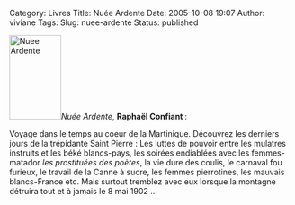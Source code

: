 Category: Livres
Title: Nuée Ardente
Date: 2005-10-08 19:07
Author: viviane
Tags: 
Slug: nuee-ardente
Status: published

<img class="alignleft size-full wp-image-604" title="Nuee Ardente" src="http://www.viviane-voyages.com/wp-content/uploads/2005/10/1.jpg" alt="Nuee Ardente" width="92" height="150" /><em>Nuée Ardente</em>, <strong>Raphaël Confiant </strong>:

Voyage dans le temps au coeur de la Martinique. Découvrez les derniers jours de la trépidante Saint Pierre : Les luttes de pouvoir entre les mulatres instruits et les béké blancs-pays, les soirées endiablées avec les femmes-matador _les prostituées des poètes_, la vie dure des coulis, le carnaval fou furieux, le travail de la Canne à sucre, les femmes pierrotines, les mauvais blancs-France etc. Mais surtout tremblez avec eux lorsque la montagne détruira tout et à jamais le 8 mai 1902 ...
